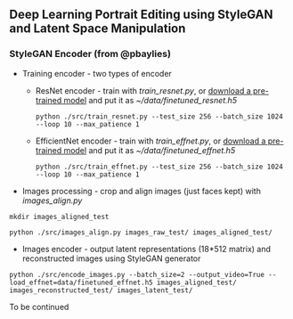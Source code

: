 ## Deep Learning Portrait Editing using StyleGAN and Latent Space Manipulation


### StyleGAN Encoder (from @pbaylies)

* Training encoder - two types of encoder
  * ResNet encoder - train with *train_resnet.py*, or [download a pre-trained model](https://drive.google.com/open?id=1tZLucJ1pZ8GA9JTRwF9d-Thr0zhR-i6l) and put it as *~/data/finetuned_resnet.h5*
      ```
      python ./src/train_resnet.py --test_size 256 --batch_size 1024 --loop 10 --max_patience 1
      ```
    
  * EfficientNet encoder - train with *train_effnet.py*, or [download a pre-trained model](https://drive.google.com/open?id=1LFTlv0RFo2zXz2GKVEYZDBRL7wFIj5Cc) and put it as *~/data/finetuned_effnet.h5*
      ```
      python ./src/train_effnet.py --test_size 256 --batch_size 1024 --loop 10 --max_patience 1
      ```

* Images processing - crop and align images (just faces kept) with *images_align.py*
```
mkdir images_aligned_test

python ./src/images_align.py images_raw_test/ images_aligned_test/
```



* Images encoder - output latent representations (18*512 matrix)  and reconstructed images using StyleGAN generator 
```
python ./src/encode_images.py --batch_size=2 --output_video=True --load_effnet=data/finetuned_effnet.h5 images_aligned_test/ images_reconstructed_test/ images_latent_test/
```

To be continued

